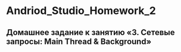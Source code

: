 # Andriod_Studio_Homework_2
## Домашнее задание к занятию «3. Сетевые запросы: Main Thread & Background»